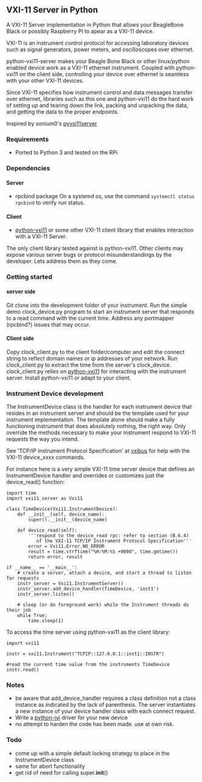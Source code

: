 ## VXI-11 Server in Python

A VXI-11 Server implementation in Python that allows your BeagleBone Black or possibly Raspberry PI to apear as a VXI-11 device.

VXI-11 is an instrument control protocol for accessing laboratory devices such as signal generators, power meters, and oscilloscopes over ethernet.

python-vxi11-server makes your Beagle Bone Black or other linux/python enabled device work as a VXI-11 ethernet instrument.  Coupled with python-vxi11 on the client side, controlling your device over ethernet is seamless with your other VXI-11 devices.

Since VXI-11 specifies how instrument control and data messages transfer over ethernet, libraries such as this one and python-vxi11 do the hard work of setting up and tearing down the link, packing and unpacking the data, and getting the data to the proper endpoints.

Inspired by sonium0's [pyvxi11server](https://github.com/sonium0/pyvxi11server)

### Requirements
  * Ported to Python 3 and tested on the RPi

### Dependencies
#### Server
  * rpcbind package
  On a systemd os, use the command ```systemctl status rpcbind``` to verify run status.

#### Client
  * [python-vxi11](https://github.com/python-ivi/python-vxi11) or some other VXI-11 client library that enables interaction with a VXI-11 Server.

The only client library tested against is python-vxi11.  Other clients may expose various server bugs or protocol misunderstandings by the developer.  Lets address them as they come.

### Getting started
#### server side
Git clone into the development folder of your instrument. Run the simple demo clock_device.py program to start an instrument server that responds to a read command with the current time.  Address any portmapper (rpcbind?) issues that may occur.

#### Client side
Copy clock_client.py to the client folder/computer and edit the connect string to reflect domain names or ip addresses of your network.  Run clock_client.py to extract the time from the server's clock_device.
clock_client.py relies on [python-vxi11](https://github.com/python-ivi/python-vxi11) for interacting with the instrument server.  Install python-vxi11 or adapt to your client.

### Instrument Device development
The InstrumentDevice class is the handler for each instrument device that resides in an instrument server and should be the template used for your instrument implementation.  The template alone should make a fully functioning instrument that does absolutely nothing, the right way.  Only override the methods necessary to make your instrument respond to VXI-11 requests the way you intend.

See 'TCP/IP Instrument Protocol Specification' at [vxibus](http://www.vxibus.org/specifications.html) for help with the VXI-11 device_xxxx commands.

For instance here is a very simple VXI-11 time server device that defines an InstrumentDevice handler and overrides or customizes just the device_read() function:

    import time
    import vxi11_server as Vxi11

    class TimeDevice(Vxi11.InstrumentDevice):
        def __init__(self, device_name):
            super().__init__(device_name)

        def device_read(self):
            '''respond to the device_read rpc: refer to section (B.6.4)
               of the VXI-11 TCP/IP Instrument Protocol Specification'''
            error = Vxi11.Error.NO_ERROR
            result = time.strftime("%H:%M:%S +0000", time.gmtime())
            return error, result

    if __name__ == '__main__':
        # create a server, attach a device, and start a thread to listen for requests
        instr_server = Vxi11.InstrumentServer()
        instr_server.add_device_handler(TimeDevice, 'inst1')
        instr_server.listen()

        # sleep (or do foreground work) while the Instrument threads do their job
        while True:
       	    time.sleep(1)


To access the time server using python-vxi11 as the client library:

    import vxi11

    instr = vxi11.Instrument("TCPIP::127.0.0.1::inst1::INSTR")

    #read the current time value from the instruments TimeDevice
    instr.read()

  
### Notes
  * be aware that add_device_handler requires a class definition not a class instance as indicated by the lack of parenthesis.  The server instantiates a new instance of your device handler class with each connect request.
  * Write a [python-ivi](https://github.com/python-ivi/python-ivi) driver for your new device
  * no attempt to harden the code has been made.  use at own risk.

### Todo
  * come up with a simple default locking strategy to place in the InstrumentDevice class
  * same for abort functionality
  * get rid of need for calling super.__init__()
